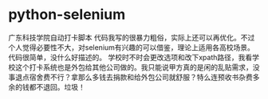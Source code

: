 # python-selenium
广东科技学院自动打卡脚本
代码我写的很暴力粗俗，实际上还可以再优化。不过个人觉得必要性不大，对selenium有兴趣的可以借鉴，理论上适用各高校场景。
代码很简单，没什么好描述的。
学校时不时会更改选项和改下xpath路径，我看学校这个打卡系统也是外包给其他公司做的。我只能说甲方真的是闲的乱贴需求，没事退点宿舍费不行？拿那么多钱去捐款和给外包公司就舒服？特么连预收书杂费多余的钱都不退回。垃圾！
